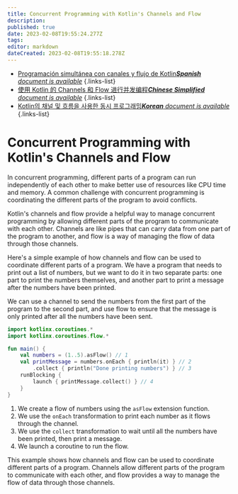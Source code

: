 ```yaml
---
title: Concurrent Programming with Kotlin's Channels and Flow
description: 
published: true
date: 2023-02-08T19:55:24.277Z
tags: 
editor: markdown
dateCreated: 2023-02-08T19:55:18.278Z
---
```


- [Programación simultánea con canales y flujo de Kotlin***Spanish** document is available*](/es/Knowledge-base/Kotlin/concurrent-programming-with-kotlin-s-channels-and-flow)
{.links-list}
- [使用 Kotlin 的 Channels 和 Flow 进行并发编程***Chinese Simplified** document is available*](/zh/Knowledge-base/Kotlin/concurrent-programming-with-kotlin-s-channels-and-flow)
{.links-list}
- [Kotlin의 채널 및 흐름을 사용한 동시 프로그래밍***Korean** document is available*](/ko/Knowledge-base/Kotlin/concurrent-programming-with-kotlin-s-channels-and-flow)
{.links-list}


# Concurrent Programming with Kotlin's Channels and Flow

In concurrent programming, different parts of a program can run independently of each other to make better use of resources like CPU time and memory. A common challenge with concurrent programming is coordinating the different parts of the program to avoid conflicts.

Kotlin's channels and flow provide a helpful way to manage concurrent programming by allowing different parts of the program to communicate with each other. Channels are like pipes that can carry data from one part of the program to another, and flow is a way of managing the flow of data through those channels.

Here's a simple example of how channels and flow can be used to coordinate different parts of a program. We have a program that needs to print out a list of numbers, but we want to do it in two separate parts: one part to print the numbers themselves, and another part to print a message after the numbers have been printed.

We can use a channel to send the numbers from the first part of the program to the second part, and use flow to ensure that the message is only printed after all the numbers have been sent.


```kotlin
import kotlinx.coroutines.*
import kotlinx.coroutines.flow.*

fun main() {
    val numbers = (1..5).asFlow() // 1
    val printMessage = numbers.onEach { println(it) } // 2
        .collect { println("Done printing numbers") } // 3
    runBlocking {
        launch { printMessage.collect() } // 4
    }
}
```

1. We create a flow of numbers using the `asFlow` extension function.
2. We use the `onEach` transformation to print each number as it flows through the channel.
3. We use the `collect` transformation to wait until all the numbers have been printed, then print a message.
4. We launch a coroutine to run the flow.

This example shows how channels and flow can be used to coordinate different parts of a program. Channels allow different parts of the program to communicate with each other, and flow provides a way to manage the flow of data through those channels.